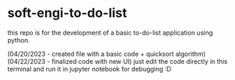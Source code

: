 # soft-engi-to-do-list
this repo is for the development of a basic to-do-list application using python.

(04/20/2023 - created file with a basic code + quicksort algorithm)
(04/22/2023 - finalized code with new UI)
just edit the code directly in this terminal and run it in jupyter notebook for debugging :D
